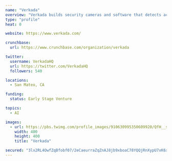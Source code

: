 ```yaml
---
name: "Verkada"
overview: "Verkada builds security cameras and software that detects action, identifies danger, and helps organizations keep people safe and secure."
type: "profile"
heat: 0

website: https://www.verkada.com/

crunchbase:
  url: https://www.crunchbase.com/organization/verkada

twitter:
  username: VerkadaHQ
  url: https://twitter.com/VerkadaHQ
  followers: 540

locations:
  - San Mateo, CA

funding:
  status: Early Stage Venture

topics:
  - AI

images:
  - url: https://pbs.twimg.com/profile_images/910630995350609920/QfH__s7U_400x400.jpg
    width: 400
    height: 400
    title: "Verkada"

secured: "3lx2RL4OwfZqBfobf07/2eCaeurraZqZnAJ8jb9xboaC78YQQjRnXypU7xK6xceGlnIZEHyPov6RzUVGTS3kUeF9Ya0JEM27rSDynn5x+HYyKkBuJ52a/Kc7BzbF6tXU1gCOjCoFVL77cdGvImh80KyvyvMBBX+4LzOVgGc94f/A4VkzYF3KynvpoguSAdax5YUH6B0aUSF80jpZSpidhan830D3bacTXj9ycQyrLek7GTuHl8dwhh8n/4hA5dlOxrhXPk+0T6wXPnbFi0Q3WQ==;tV6RPxIhbWKqoEwrg+ltWQ=="
---
```


